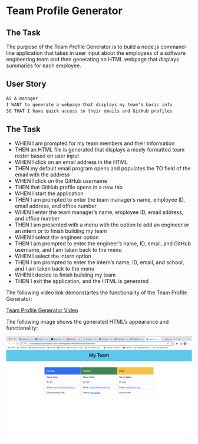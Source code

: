 # Team Profile Generator

## The Task

The purpose of the Team Profile Generator is to build a node.js command-line application that takes in user input about the employees of a software engineering team and then generating an HTML webpage that displays summaries for each employee.

## User Story

```md
AS A manager
I WANT to generate a webpage that displays my team's basic info
SO THAT I have quick access to their emails and GitHub profiles
```

## The Task

- WHEN I am prompted for my team members and their information
- THEN an HTML file is generated that displays a nicely formatted team roster based on user input
- WHEN I click on an email address in the HTML
- THEN my default email program opens and populates the TO field of the email with the address
- WHEN I click on the GitHub username
- THEN that GitHub profile opens in a new tab
- WHEN I start the application
- THEN I am prompted to enter the team manager’s name, employee ID, email address, and office number
- WHEN I enter the team manager’s name, employee ID, email address, and office number
- THEN I am presented with a menu with the option to add an engineer or an intern or to finish building my team
- WHEN I select the engineer option
- THEN I am prompted to enter the engineer’s name, ID, email, and GitHub username, and I am taken back to the menu
- WHEN I select the intern option
- THEN I am prompted to enter the intern’s name, ID, email, and school, and I am taken back to the menu
- WHEN I decide to finish building my team
- THEN I exit the application, and the HTML is generated

The following video link demonstartes the functionality of the Team Profile Generator:

[Team Profile Generator Video](https://drive.google.com/file/d/1DV5o6nvMtSCA3L7b9lsND9pdpvn157gp/view)

The following image shows the generated HTML’s appearance and functionality:

![HTML webage title "My Team" with cards that list employee names, titles, and other key information](./images/Team%20Profile%20Generator%20Screenshot.png)
